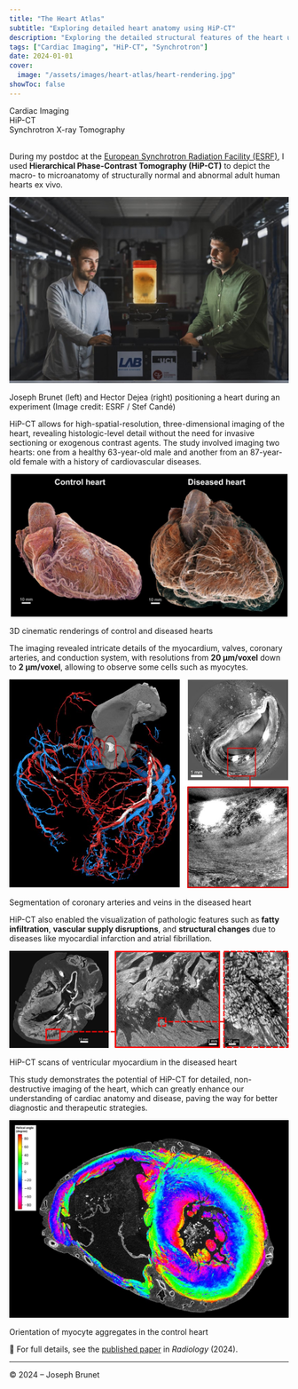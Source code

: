 ```yaml
---
title: "The Heart Atlas"
subtitle: "Exploring detailed heart anatomy using HiP-CT"
description: "Exploring the detailed structural features of the heart using Hierarchical Phase-Contrast Tomography (HiP-CT)"
tags: ["Cardiac Imaging", "HiP-CT", "Synchrotron"]
date: 2024-01-01
cover:
  image: "/assets/images/heart-atlas/heart-rendering.jpg"
showToc: false
---
```


<div class="categories">
  <div class="option-tag"><i class="fas fa-heart"></i> Cardiac Imaging</div>
  <div class="option-tag"><i class="fas fa-cogs"></i> HiP-CT</div>
  <div class="option-tag"><i class="fas fa-microscope"></i> Synchrotron X-ray Tomography</div>
</div>

<br>

During my postdoc at the <a href="https://www.esrf.eu/" target="_blank" class="text-link">European Synchrotron Radiation Facility (ESRF)</a>, I used **Hierarchical Phase-Contrast Tomography (HiP-CT)** to depict the macro- to microanatomy of structurally normal and abnormal adult human hearts ex vivo.  

<div>
  <img src="/assets/images/heart-atlas/Cande_ESRF.jpg" alt="Joseph Brunet and Hector Dejea positioning a heart during an experiment">
  <p class="img-legend">Joseph Brunet (left) and Hector Dejea (right) positioning a heart during an experiment (Image credit: ESRF / Stef Candé)</p>
</div>

HiP-CT allows for high-spatial-resolution, three-dimensional imaging of the heart, revealing histologic-level detail without the need for invasive sectioning or exogenous contrast agents. The study involved imaging two hearts: one from a healthy 63-year-old male and another from an 87-year-old female with a history of cardiovascular diseases.

<div>
  <img src="/assets/images/heart-atlas/figure1.jpg" alt="3D cinematic renderings of control and diseased hearts">
  <p class="img-legend">3D cinematic renderings of control and diseased hearts</p>
</div>

The imaging revealed intricate details of the myocardium, valves, coronary arteries, and conduction system, with resolutions from **20 µm/voxel** down to **2 µm/voxel**, allowing to observe some cells such as myocytes.

<div class="small-img-block">
  <img src="/assets/images/heart-atlas/figure5.jpg" alt="Segmentation of coronary arteries and veins in diseased heart">
  <p class="img-legend">Segmentation of coronary arteries and veins in the diseased heart</p>
</div>

HiP-CT also enabled the visualization of pathologic features such as **fatty infiltration**, **vascular supply disruptions**, and **structural changes** due to diseases like myocardial infarction and atrial fibrillation.

<div>
  <img src="/assets/images/heart-atlas/figure6.jpg" alt="Scans of ventricular myocardium">
  <p class="img-legend">HiP-CT scans of ventricular myocardium in the diseased heart</p>
</div>

This study demonstrates the potential of HiP-CT for detailed, non-destructive imaging of the heart, which can greatly enhance our understanding of cardiac anatomy and disease, paving the way for better diagnostic and therapeutic strategies.

<div class="small-img-block">
  <img src="/assets/images/heart-atlas/orientation.jpg" alt="Orientation of myocyte aggregates in control heart">
  <p class="img-legend">Orientation of myocyte aggregates in the control heart</p>
</div>

📄 For full details, see the <a href="https://doi.org/10.1148/radiol.232731" target="_blank" class="text-link">published paper</a> in *Radiology* (2024).

---

© 2024 – Joseph Brunet
